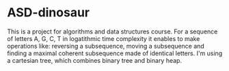 # ASD-dinosaur
This is a project for algorithms and data structures course. For a sequence of letters A, G, C, T in logatithmic time complexity it enables to make operations like: reversing a subsequence, moving a subsequence and finding a maximal coherent subsequence made of identical letters. I'm using a cartesian tree, which combines binary tree and binary heap.
